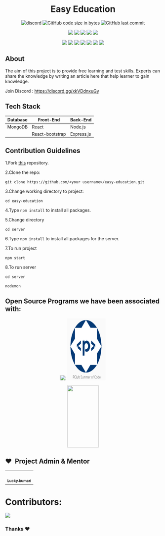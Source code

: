 <h1 align="center">Easy Education </h1>

<div align="center">
  
[![discord](https://img.shields.io/badge/Chat-on%20discord-red)](https://discord.gg/xkVDdnxuGy)
[![GitHub code size in bytes](https://img.shields.io/github/languages/code-size/luckykumarirai/easy-education?logo=github)](https://github.com/luckykumarirai/easy-education) 
[![GitHub last commit](https://img.shields.io/github/last-commit/luckykumarirai/easy-education?logo=git&logoColor=white&color=brightgreen)](https://github.com/luckykumarirai/easy-education/commits/master)  

<a href="https://github.com/luckykumarirai/easy-education"><img src="https://badges.frapsoft.com/os/v1/open-source.svg?v=103"></a>
<a href="https://github.com/luckykumarirai/easy-education"><img src="https://img.shields.io/badge/Built%20by-developers%20%3C%2F%3E-0059b3"></a>
<a href="https://github.com/luckykumarirai/easy-education"><img src="https://img.shields.io/static/v1.svg?label=Contributions&message=Welcome&color=yellow"></a>
<a href="https://github.com/luckykumarirai/"><img src="https://img.shields.io/badge/Maintained%3F-yes-brightgreen.svg?v=103"></a>
<a href="https://github.com/luckykumarirai/easy-education/watchers"><img src="https://img.shields.io/github/watchers/luckykumarirai/easy-education?color=blue"></a>
  
<a href="https://github.com/luckykumarirai/easy-education/graphs/contributors"><img src="https://img.shields.io/github/contributors/luckykumarirai/easy-education?color=brightgreen"></a>
<a href="https://github.com/luckykumarirai/easy-education/stargazers"><img src="https://img.shields.io/github/stars/luckykumarirai/easy-education?color=0059b3"></a>
<a href="https://github.com/luckykumarirai/easy-education/network/members"><img src="https://img.shields.io/github/forks/luckykumarirai/easy-education?color=yellow"></a>
<a href="https://github.com/luckykumarirai/easy-education/issues"><img src="https://img.shields.io/github/issues/luckykumarirai/easy-education?color=0059b3"></a>
<a href="https://github.com/luckykumarirai/easy-education/issues?q=is%3Aissue+is%3Aclosed"><img src="https://img.shields.io/github/issues-closed-raw/luckykumarirai/easy-education?color=yellow"></a>
<a href="https://github.com/luckykumarirai/easy-education/pulls"><img src="https://img.shields.io/github/issues-pr/luckykumarirai/easy-education?color=brightgreen"></a>
<a href="https://github.com/luckykumarirai/easy-education/pulls?q=is%3Apr+is%3Aclosed"><img src="https://img.shields.io/github/issues-pr-closed-raw/luckykumarirai/easy-education?color=0059b3"></a> 
</div>

## About
The aim of this project is to provide free learning and test skills. Experts can share the knowledge by writing an article here that help learner to gain knowledge.

Join Discord : https://discord.gg/xkVDdnxuGy

## Tech Stack

| Database | Front-End | Back-End   |
| -------- | --------- | ---------- |
| MongoDB   | React      | Node.js    |
| &nbsp;   | React-bootstrap | Express.js |

## Contribution Guidelines

1.Fork [this](https://github.com/luckykumarirai/easy-education.git) repository.

2.Clone the repo:

```
git clone https://github.com/<your username>/easy-education.git
```

3.Change working directory to project:
```
cd easy-education
```

4.Type ``npm install`` to install all packages. 

5.Change directory 

```
cd server
```
6.Type ```npm install``` to install all packages for the server.

7.To run project

```
npm start
```
8.To run server

```
cd server
```
```
nodemon
```
## Open Source Programs we have been associated with: 

<p align="center">
<a href="https://crosswoc.ieeedtu.in/"><img src="./readme_assets/crosswoc.png" width="25%"></a>
<a href="https://www.pclubsummerofcode.in/"><img src="./readme_assets/psoc.PNG" width="25%" height="200px"></a>  
 <p align="center">
<a href="https://lgmsoc.co/"><img src="https://letsgrowmore.in/wp-content/uploads/2021/05/cropped-growmore-removebg-preview.png"  width="45%" height="200px"></img></a>
</p>
</p>

## ❤️&nbsp; Project Admin & Mentor

<table>
<tr>
    <td align="center" thead="admin"><a href="https://github.com/luckykumarirai"><img alt="" src="" width="100px;" alt="admin"/><br /><sub><b> Lucky kumari </b></sub></a></td></tr>
  </tr>
  </table>

# Contributors:
<a href="https://github.com/luckykumarirai/easy-education/graphs/contributors">
  <img src="https://contrib.rocks/image?repo=luckykumarirai/easy-education" />
</a>


### Thanks :heart:

